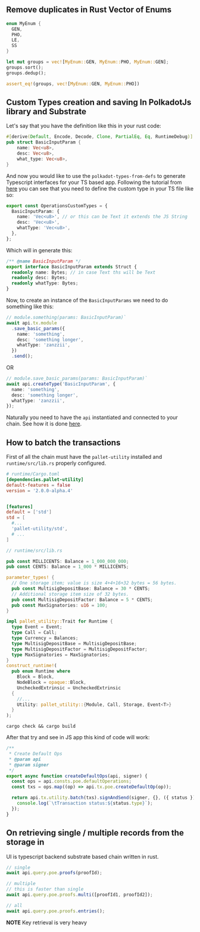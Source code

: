 ## Remove duplicates in Rust Vector of Enums

```rust
enum MyEnum {
  GEN,
  PHO,
  LE,
  SS
}

let mut groups = vec![MyEnum::GEN, MyEnum::PHO, MyEnum::GEN];
groups.sort();
groups.dedup();

assert_eq!(groups, vec![MyEnum::GEN, MyEnum::PHO])
```

## Custom Types creation and saving In PolkadotJs library and Substrate

Let's say that you have the definition like this in your rust code:

```rust
#[derive(Default, Encode, Decode, Clone, PartialEq, Eq, RuntimeDebug)]
pub struct BasicInputParam {
    name: Vec<u8>,
    desc: Vec<u8>,
    what_type: Vec<u8>,
}
```

And now you would like to use the `polkadot-types-from-defs` to generate Typescript interfaces for your TS based app. Following the tutorial from [here](https://polkadot.js.org/api/examples/promise/90_typegen/) you can see that you need to define the custom type in your TS file like so:

```ts
export const OperationsCustomTypes = {
  BasicInputParam: {
    name: 'Vec<u8>', // or this can be Text it extends the JS String
    desc: 'Vec<u8>',
    whatType: 'Vec<u8>',
  },
};
```

Which will in generate this:

```ts
/** @name BasicInputParam */
export interface BasicInputParam extends Struct {
  readonly name: Bytes; // in case Text ths will be Text
  readonly desc: Bytes;
  readonly whatType: Bytes;
}
```

Now, to create an instance of the `BasicInputParams` we need to do something like this:

```ts
// module.something(params: BasicInputParam)`
await api.tx.module
  .save_basic_params({
    name: 'something',
    desc: 'something longer',
    whatType: 'zanzzii',
  })
  .send();
```

OR

```ts
// module.save_basic_params(params: BasicInputParam)`
await api.createType('BasicInputParam', {
  name: 'something',
  desc: 'something longer',
  whatType: 'zanzzii',
});
```

Naturally you need to have the `api` instantiated and connected to your chain. See how it is done [here](https://polkadot.js.org/api/start/create.html).

## How to batch the transactions

First of all the chain must have the `pallet-utility` installed and `runtime/src/lib.rs` properly configured.

```toml
# runtime/Cargo.toml
[dependencies.pallet-utility]
default-features = false
version = '2.0.0-alpha.4'


[features]
default = ['std']
std = [
  #...
  'pallet-utility/std',
  # ...
]

```

```rust
// runtime/src/lib.rs

pub const MILLICENTS: Balance = 1_000_000_000;
pub const CENTS: Balance = 1_000 * MILLICENTS;

parameter_types! {
  // One storage item; value is size 4+4+16+32 bytes = 56 bytes.
  pub const MultisigDepositBase: Balance = 30 * CENTS;
  // Additional storage item size of 32 bytes.
  pub const MultisigDepositFactor: Balance = 5 * CENTS;
  pub const MaxSignatories: u16 = 100;
}

impl pallet_utility::Trait for Runtime {
  type Event = Event;
  type Call = Call;
  type Currency = Balances;
  type MultisigDepositBase = MultisigDepositBase;
  type MultisigDepositFactor = MultisigDepositFactor;
  type MaxSignatories = MaxSignatories;
}
construct_runtime!(
  pub enum Runtime where
    Block = Block,
    NodeBlock = opaque::Block,
    UncheckedExtrinsic = UncheckedExtrinsic
  {
    //...
    Utility: pallet_utility::{Module, Call, Storage, Event<T>}
  }
);

```

`cargo check && cargo build`

After that try and see in JS app this kind of code will work:

```js
/**
 * Create Default Ops
 * @param api
 * @param signer
 */
export async function createDefaultOps(api, signer) {
  const ops = api.consts.poe.defaultOperations;
  const txs = ops.map((op) => api.tx.poe.createDefaultOp(op));

  return api.tx.utility.batch(txs).signAndSend(signer, {}, ({ status }) => {
    console.log(`\tTransaction status:${status.type}`);
  });
}
```

## On retrieving single / multiple records from the storage in

UI is typescript backend substrate based chain written in rust.

```ts
// single
await api.query.poe.proofs(proofId);

// multiple
// this is faster than single
await api.query.poe.proofs.multi([proofId1, proofId2]);

// all
await api.query.poe.proofs.entries();
```

**NOTE** Key retrieval is very heavy
